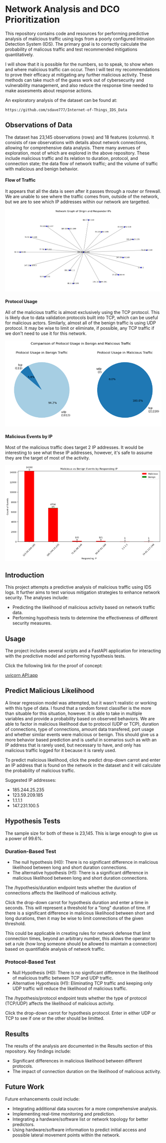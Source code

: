 # Network Analysis and DCO Prioritization

This repository contains code and resources for performing predictive analysis of malicious traffic using logs from a poorly configured Intrusion Detection System (IDS). The primary goal is to correctly calculate the probability of malicous traffic and test recommended mitigations quantitatively.

I will show that it is possible for the numbers, so to speak, to show when and where malicious traffic can occur. Then I will test my recommendations to prove their efficacy at mitigating any further malicious activity. These methods can take much of the guess work out of cybersecurity and vulnerability management, and also reduce the response time needed to make assesments about response actions.

An exploratory analysis of the dataset can be found at:

```url
https://github.com/sdave777/Internet-of-Things_IDS_Data
```
## Observations of Data

The dataset has 23,145 observations (rows) and 18 features (columns). It consists of raw observations with details about network connections, allowing for comprehensive data analysis. There many avenues of exploration, most of which are explored in the above repository. These include malicious traffic and its relation to duration, protocol, and connection state; the data flow of network traffic; and the volume of traffic with malicious and benign behavior.

#### Flow of Traffic

It appears that all the data is seen after it passes through a router or firewall. We are unable to see where the traffic comes from, outside of the network, but we are to see which IP addresses within our network are targetted.

![Network diagram, all data is routed through a router](./img/Network_Graph.png)

#### Protocol Usage

All of the malicious traffic is almost exclusively using the TCP protocol. This is likely due to data validation protocols built into TCP, which can be useful for malicious actors. Similarly, almost all of the benign traffic is using UDP protocol. It may be wise to limit or eliminate, if possible, any TCP traffic if we don't need to use it for this network.

![UDP/TCP traffic for malicious and benign events](./img/Pie_Protocols.png)

#### Malicious Events by IP

Most of the malicious traffic does target 2 IP addresses. It would be interesting to see what these IP addresses, however, it's safe to assume they are the target of most of the activity.

![Malicious and Benign events, most malicious traffic is over 123.59.209.185 and 185.244.25.235](./img/Malicious_Benign_EventCount.png)


## Introduction
This project attempts a predictive analysis of malicious traffic using IDS logs. It further aims to test various mitigation strategies to enhance network security. The analyses include:
- Predicting the likelihood of malicious activity based on network traffic data.
- Performing hypothesis tests to determine the effectiveness of different security measures.



## Usage

The project includes several scripts and a FastAPI application for interacting with the predictive model and performing hypothesis tests.

Click the following link for the proof of concept:

[uvicorn API:app](https://network-analysis-and-dco-prioritization.onrender.com/docs#/)

## Predict Malicious Likelihood
A linear regression model was attempted, but it wasn't realistic or working with this type of data. I found that a random forest classifier is the more than situable for this situation, however. It is able to take in multiple variables and provide a probability based on observed behaviors. We are able to factor in malicious likelihood due to protocol (UDP or TCP), duration of connections, type of connections, amount data transfered, port usage and whether similar events were malicious or benign. This should give us a more behavior based prediction and is useful in scenarios such as with an IP address that is rarely used, but necessary to have, and only has malicious traffic logged for it because it is rarely used.


To predict malicious likelihood, click the predict drop-down carrot and enter an IP address that is found on the network in the dataset and it will calculate the probability of malicious traffic.

Suggested IP addresses:
- 185.244.25.235
- 123.59.209.185
- 1.1.1.1
- 147.231.100.5


## Hypothesis Tests

The sample size for both of these is 23,145. This is large enough to give us a power of 99.6%.

### Duration-Based Test
- The null hypothesis (H0): There is no significant difference in malicious likelihood between long and short duration connections.
- The alternative hypothesis (H1): There is a significant difference in malicious likelihood between long and short duration connections.

The /hypothesis/duration endpoint tests whether the duration of connections affects the likelihood of malicious activity.

Click the drop-down carrot for hypothesis duration and enter a time in seconds. This will represent a threshold for a "long" duration of time. If there is a significant difference in malicious likelihood between short and long durations, then it may be wise to limit connections of the given threshold.

This could be applicable in creating rules for network defense that limit connection times, beyond an arbitrary number, this allows the operator to set a rule (how long someone should be allowed to maintain a connection) based on quantifiable analysis of network traffic.

### Protocol-Based Test
- Null Hypothesis (H0): There is no significant difference in the likelihood of malicious traffic between TCP and UDP traffic.
- Alternative Hypothesis (H1): Eliminating TCP traffic and keeping only UDP traffic will reduce the likelihood of malicious traffic.
  
The /hypothesis/protocol endpoint tests whether the type of protocol (TCP/UDP) affects the likelihood of malicious activity.

Click the drop-down carrot for hypothesis protocol. Enter in either UDP or TCP to see if one or the other should be limitted.


## Results

The results of the analysis are documented in the Results section of this repository. Key findings include:
- Significant differences in malicious likelihood between different protocols.
- The impact of connection duration on the likelihood of malicious activity.

## Future Work
Future enhancements could include:

- Integrating additional data sources for a more comprehensive analysis.
- Implementing real-time monitoring and prediction.
- Integrating a hardware/software list or network topology for better predictors.
- Using hardware/software information to predict initial access and possible lateral movement points within the network.
